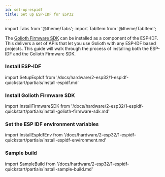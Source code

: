 ```yaml
---
id: set-up-espidf
title: Set up ESP-IDF for ESP32
---
```


import Tabs from '@theme/Tabs';
import TabItem from '@theme/TabItem';

The [Golioth Firmware SDK](https://github.com/golioth/golioth-firmware-sdk) can be
installed as a component of the ESP-IDF. This delivers a set of APIs that let
you use Golioth with any ESP-IDF based projects. This guide will walk through
the process of installing both the ESP-IDF and the Golioth Firmware SDK.

### Install ESP-IDF

import SetupEspIdf from '/docs/hardware/2-esp32/1-espidf-quickstart/partials/install-espidf.md'

<SetupEspIdf/>

### Install Golioth Firmware SDK

import InstallFirmwareSDK from '/docs/hardware/2-esp32/1-espidf-quickstart/partials/install-golioth-firmware-sdk.md'

<InstallFirmwareSDK/>

### Set the ESP IDF environment variables

import InstallEspIdfEnv from '/docs/hardware/2-esp32/1-espidf-quickstart/partials/install-espidf-environment.md'

<InstallEspIdfEnv/>

### Sample build

import SampleBuild from '/docs/hardware/2-esp32/1-espidf-quickstart/partials/install-sample-build.md'

<SampleBuild />
